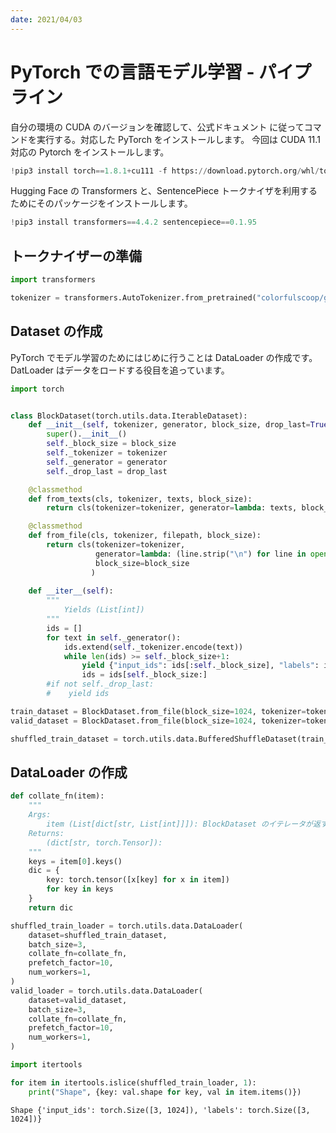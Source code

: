 ```yaml
---
date: 2021/04/03
---
```


# PyTorch での言語モデル学習 - パイプライン

自分の環境の CUDA のバージョンを確認して、公式ドキュメント に従ってコマンドを実行する。対応した PyTorch をインストールします。
今回は CUDA 11.1 対応の Pytorch をインストールします。


```python
!pip3 install torch==1.8.1+cu111 -f https://download.pytorch.org/whl/torch_stable.html
```

Hugging Face の Transformers と、SentencePiece トークナイザを利用するためにそのパッケージをインストールします。


```python
!pip3 install transformers==4.4.2 sentencepiece==0.1.95
```

## トークナイザーの準備


```python
import transformers
```


```python
tokenizer = transformers.AutoTokenizer.from_pretrained("colorfulscoop/gpt2-small-ja")
```

## Dataset の作成

PyTorch でモデル学習のためにはじめに行うことは DataLoader の作成です。
DatLoader はデータをロードする役目を追っています。


```python
import torch


class BlockDataset(torch.utils.data.IterableDataset):
    def __init__(self, tokenizer, generator, block_size, drop_last=True):
        super().__init__()
        self._block_size = block_size
        self._tokenizer = tokenizer
        self._generator = generator
        self._drop_last = drop_last

    @classmethod
    def from_texts(cls, tokenizer, texts, block_size):
        return cls(tokenizer=tokenizer, generator=lambda: texts, block_size=block_size)

    @classmethod
    def from_file(cls, tokenizer, filepath, block_size):
        return cls(tokenizer=tokenizer,
                   generator=lambda: (line.strip("\n") for line in open(filepath)),
                   block_size=block_size
                  )
    
    def __iter__(self):
        """
            Yields (List[int])
        """
        ids = []
        for text in self._generator():
            ids.extend(self._tokenizer.encode(text))
            while len(ids) >= self._block_size+1:
                yield {"input_ids": ids[:self._block_size], "labels": ids[1:self._block_size+1]}
                ids = ids[self._block_size:]
        #if not self._drop_last:
        #    yield ids
```


```python
train_dataset = BlockDataset.from_file(block_size=1024, tokenizer=tokenizer, filepath="data/train.txt")
valid_dataset = BlockDataset.from_file(block_size=1024, tokenizer=tokenizer, filepath="data/valid.txt")
```


```python
shuffled_train_dataset = torch.utils.data.BufferedShuffleDataset(train_dataset, buffer_size=100)
```

## DataLoader の作成


```python
def collate_fn(item):
    """
    Args:
        item (List[dict[str, List[int]]]): BlockDataset のイテレータが返す辞書のリスト
    Returns:
        (dict[str, torch.Tensor]):
    """
    keys = item[0].keys()
    dic = {
        key: torch.tensor([x[key] for x in item])
        for key in keys
    }
    return dic
```


```python
shuffled_train_loader = torch.utils.data.DataLoader(
    dataset=shuffled_train_dataset,
    batch_size=3,
    collate_fn=collate_fn,
    prefetch_factor=10,
    num_workers=1,
)
valid_loader = torch.utils.data.DataLoader(
    dataset=valid_dataset,
    batch_size=3,
    collate_fn=collate_fn,
    prefetch_factor=10,
    num_workers=1,
)
```


```python
import itertools

for item in itertools.islice(shuffled_train_loader, 1):
    print("Shape", {key: val.shape for key, val in item.items()})
```

    Shape {'input_ids': torch.Size([3, 1024]), 'labels': torch.Size([3, 1024])}



```python

```
